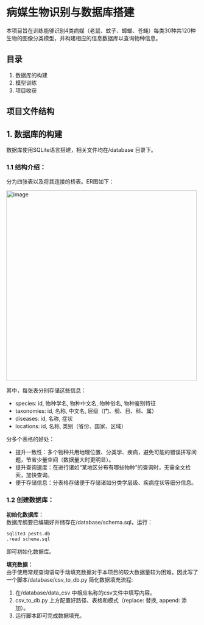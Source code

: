# 病媒生物识别与数据库搭建

本项目旨在训练能够识别4类病媒（老鼠、蚊子、蟑螂、苍蝇）每类30种共120种生物的图像分类模型，并构建相应的信息数据库以查询物种信息。

## 目录
  1. 数据库的构建
  2. 模型训练
  3. 项目收获

## 项目文件结构

## 1. 数据库的构建
数据库使用SQLite语言搭建，相关文件均在/database 目录下。
### 1.1 结构介绍：
分为四张表以及将其连接的桥表。ER图如下：

<img width="500" height="500" alt="image" src="https://github.com/user-attachments/assets/9fe896ca-8e33-415f-a758-5b25ddfd0299" />

其中，每张表分别存储这些信息：
  - species: id, 物种学名, 物种中文名, 物种俗名, 物种鉴别特征
  - taxonomies: id, 名称, 中文名, 层级（门、纲、目、科、属）
  - diseases: id, 名称, 症状
  - locations: id, 名称, 类别（省份、国家、区域）

分多个表格的好处：
  - 提升一致性：多个物种共用地理位置、分类学、疾病，避免可能的错误拼写问题，节省少量空间（数据量大时更明显）。
  - 提升查询速度：在进行诸如“某地区分布有哪些物种”的查询时，无需全文检索，加快查询。
  - 便于存储信息：分表格存储便于存储诸如分类学层级、疾病症状等细分信息。

### 1.2 创建数据库：
**初始化数据库：**
<br>数据库纲要已编辑好并储存在/database/schema.sql，运行：
```bash
sqlite3 pests.db
.read schema.sql
```
即可初始化数据库。

**填充数据：**
<br>由于使用常规查询语句手动填充数据对于本项目的较大数据量较为困难，因此写了一个脚本/database/csv_to_db.py 简化数据填充流程:
  1. 在/database/data_csv 中相应名称的csv文件中填写内容。
  2. csv_to_db.py 上方配置好路径、表格和模式（replace: 替换, append: 添加）。
  3. 运行脚本即可完成数据填充。
